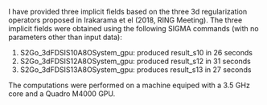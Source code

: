 I have provided three implicit fields based on the three 3d regularization operators proposed in Irakarama et el (2018, RING Meeting).
The three implicit fields were obtained using the following SIGMA commands (with no parameters other than input data):
 
1. S2Go_3dFDSIS10A8OSystem_gpu: produced result_s10 in 26 seconds
2. S2Go_3dFDSIS12A8OSystem_gpu: produced result_s12 in 31 seconds
3. S2Go_3dFDSIS13A8OSystem_gpu: produces result_s13 in 27 seconds

The computations were performed on a machine equiped with a 3.5 GHz core and a Quadro M4000 GPU.
